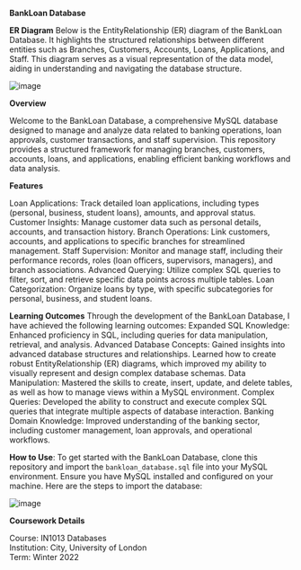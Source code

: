 **BankLoan Database**

**ER Diagram**
Below is the EntityRelationship (ER) diagram of the BankLoan Database. It highlights the structured relationships between different entities such as Branches, Customers, Accounts, Loans, Applications, and Staff. This diagram serves as a visual representation of the data model, aiding in understanding and navigating the database structure.

![image](https://github.com/user-attachments/assets/2aca8a96-b907-4d79-b46c-1276c4ecf429)


**Overview**

Welcome to the BankLoan Database, a comprehensive MySQL database designed to manage and analyze data related to banking operations, loan approvals, customer transactions, and staff supervision. This repository provides a structured framework for managing branches, customers, accounts, loans, and applications, enabling efficient banking workflows and data analysis.

**Features**

Loan Applications: Track detailed loan applications, including types (personal, business, student loans), amounts, and approval status.
Customer Insights: Manage customer data such as personal details, accounts, and transaction history.
Branch Operations: Link customers, accounts, and applications to specific branches for streamlined management.
Staff Supervision: Monitor and manage staff, including their performance records, roles (loan officers, supervisors, managers), and branch associations.
Advanced Querying: Utilize complex SQL queries to filter, sort, and retrieve specific data points across multiple tables.
Loan Categorization: Organize loans by type, with specific subcategories for personal, business, and student loans.

**Learning Outcomes**
Through the development of the BankLoan Database, I have achieved the following learning outcomes:
Expanded SQL Knowledge: Enhanced proficiency in SQL, including queries for data manipulation, retrieval, and analysis.
Advanced Database Concepts: Gained insights into advanced database structures and relationships. Learned how to create robust EntityRelationship (ER) diagrams, which improved my ability to visually represent and design complex database schemas.
Data Manipulation: Mastered the skills to create, insert, update, and delete tables, as well as how to manage views within a MySQL environment.
Complex Queries: Developed the ability to construct and execute complex SQL queries that integrate multiple aspects of database interaction.
Banking Domain Knowledge: Improved understanding of the banking sector, including customer management, loan approvals, and operational workflows.

**How to Use**:
To get started with the BankLoan Database, clone this repository and import the `bankloan_database.sql` file into your MySQL environment. Ensure you have MySQL installed and configured on your machine. Here are the steps to import the database:

![image](https://github.com/user-attachments/assets/f9930df6-00a5-4537-a81b-2438bdc6ad61)


**Coursework Details**

Course: IN1013 Databases  
Institution: City, University of London  
Term: Winter 2022  



